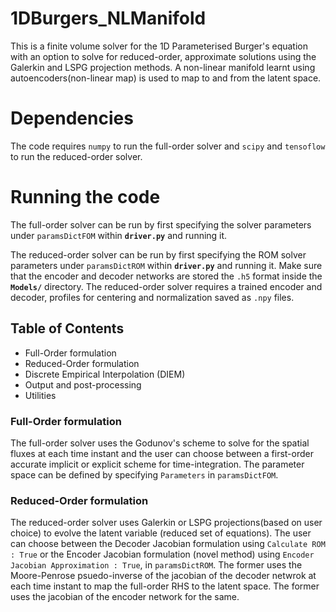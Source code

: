 # 1DBurgers_NLManifold

This is a finite volume solver for the 1D Parameterised Burger's equation with an option to solve for reduced-order, approximate solutions using the Galerkin and LSPG projection methods. A non-linear manifold learnt using autoencoders(non-linear map) is used to map to and from the latent space.

# Dependencies

The code requires `numpy` to run the  full-order solver and `scipy` and `tensoflow` to run the reduced-order solver.

# Running the code

The full-order solver can be run by first specifying the solver parameters under `paramsDictFOM` within **`driver.py`** and running it.

The reduced-order solver can be run by first specifying the ROM solver parameters under `paramsDictROM` within **`driver.py`** and running it. Make sure that the encoder and decoder networks are stored the `.h5` format inside the **`Models/`** directory. The reduced-order solver requires a trained encoder and decoder, profiles for centering and normalization saved as `.npy` files.

## Table of Contents 
* Full-Order formulation
* Reduced-Order formulation
* Discrete Empirical Interpolation (DIEM)
* Output and post-processing
* Utilities

### Full-Order formulation

The full-order solver uses the Godunov's scheme to solve for the spatial fluxes at each time instant and the user can choose between a first-order accurate implicit or explicit scheme for time-integration. The parameter space can be defined by specifying `Parameters` in `paramsDictFOM`.

### Reduced-Order formulation 

The reduced-order solver uses Galerkin or LSPG projections(based on user choice) to evolve the latent variable (reduced set of equations). The user can choose between the Decoder Jacobian formulation using `Calculate ROM : True` or the Encoder Jacobian formulation (novel method) using `Encoder Jacobian Approximation : True`, in `paramsDictROM`. The former uses the Moore-Penrose psuedo-inverse of the jacobian of the decoder netwrok at each time instant to map the full-order RHS to the latent space. The former uses the jacobian of the encoder network for the same.

